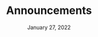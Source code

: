 ---
layout: proto/highlights
categories: [prototype, announcements]
title: Announcements
type: [sub-nav-item, prototype]
permalink: /prototype/announcements/
description: Announcements page
date: "January 27, 2022"
intro-text: Lorem ipsum dolor sit amet, consectetur adipiscing elit, sed do eiusmod temp incididunt ut labore et dolore magna aliqua. Interdum velit euismod in pellentesque. 
body-text: Lorem ipsum dolor sit amet, consectetur adipiscing elit, sed do eiusmod tempor incididunt ut labore et dolore magna aliqua. Interdum velit euismod in pellentesque. Libero justo laoreet sit amet cursus. Purus semper eget duis at tellus. Nisl vel pretium lectus quam id leo in vitae turpis. Sed risus pretium quam vulputate dignissim suspendisse in. Lacinia quis vel eros donec ac. Neque volutpat ac tincidunt vitae semper quis lectus nulla at. Odio ut enim blandit volutpat. Sed pulvinar proin gravida hendrerit. Lorem ipsum dolor sit amet, consectetur adipiscing elit, sed do eiusmod tempor incididunt ut labore et dolore magna aliqua. Interdum velit euismod in pellentesque. Libero justo laoreet sit amet cursus. Purus semper eget duis at tellus. Nisl vel pretium lectus quam id leo in vitae turpis. Sed risus pretium quam vulputate dignissim suspendisse in. Lacinia quis vel eros donec ac. Neque volutpat ac tincidunt vitae semper quis lectus nulla at. Odio ut enim blandit volutpat. Sed pulvinar proin gravida hendrerit.
accordion:
  - title: Topic
    content: Filters
  - title: Agency
    content: Filters
  - title: Region
    content: Filters
  - title: Year
    content: Filters
cards:
  - title: Announcement Title
    tags: Announcement Tag
    img: https://via.placeholder.com/150
    italics: Announcement Source - Lorem ipsum dolor sit amet, consectetur adipiscing elit, sed do eiusmod tempor incididunt ut labore et dolore magna aliqua.
    content: Announcement Content - Nisl vel pretium lectus quam id leo in vitae turpis. Sed risus pretium quam vulputate dignissim suspendisse in. Lacinia quis vel eros donec ac...
    button: Read More
  - title: Announcement Title
    tags: Announcement Tag
    img: https://via.placeholder.com/150
    italics: Announcement Source - Lorem ipsum dolor sit amet, consectetur adipiscing elit, sed do eiusmod tempor incididunt ut labore et dolore magna aliqua.
    content: Announcement Content - Nisl vel pretium lectus quam id leo in vitae turpis. Sed risus pretium quam vulputate dignissim suspendisse in. Lacinia quis vel eros donec ac...
    button: Read More
  - title: Announcement Title
    tags: Announcement Tag
    img: https://via.placeholder.com/150
    italics: Announcement Source - Lorem ipsum dolor sit amet, consectetur adipiscing elit, sed do eiusmod tempor incididunt ut labore et dolore magna aliqua.
    content: Announcement Content - Nisl vel pretium lectus quam id leo in vitae turpis. Sed risus pretium quam vulputate dignissim suspendisse in. Lacinia quis vel eros donec ac...
    button: Read More
  - title: Announcement Title
    tags: Announcement Tag
    img: https://via.placeholder.com/150
    italics: Announcement Source - Lorem ipsum dolor sit amet, consectetur adipiscing elit, sed do eiusmod tempor incididunt ut labore et dolore magna aliqua.
    content: Announcement Content - Nisl vel pretium lectus quam id leo in vitae turpis. Sed risus pretium quam vulputate dignissim suspendisse in. Lacinia quis vel eros donec ac...
    button: Read More
  - title: Announcement Title
    tags: Announcement Tag
    img: https://via.placeholder.com/150
    italics: Announcement Source - Lorem ipsum dolor sit amet, consectetur adipiscing elit, sed do eiusmod tempor incididunt ut labore et dolore magna aliqua.
    content: Announcement Content - Nisl vel pretium lectus quam id leo in vitae turpis. Sed risus pretium quam vulputate dignissim suspendisse in. Lacinia quis vel eros donec ac...
    button: Read More
  - title: Announcement Title
    tags: Announcement Tag
    img: https://via.placeholder.com/150
    italics: Announcement Source - Lorem ipsum dolor sit amet, consectetur adipiscing elit, sed do eiusmod tempor incididunt ut labore et dolore magna aliqua.
    content: Announcement Content - Nisl vel pretium lectus quam id leo in vitae turpis. Sed risus pretium quam vulputate dignissim suspendisse in. Lacinia quis vel eros donec ac...
    button: Read More
---